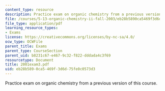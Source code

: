 ```yaml
---
content_type: resource
description: Practice exam on organic chemistry from a previous version of this course.
file: /courses/5-13-organic-chemistry-ii-fall-2003/eb28b5890ca5469f3d6d75fe0c0573d3_2001exam3.pdf
file_type: application/pdf
learning_resource_types:
- Exams
license: https://creativecommons.org/licenses/by-nc-sa/4.0/
ocw_type: OCWFile
parent_title: Exams
parent_type: CourseSection
parent_uid: b8231c67-e467-9c32-f822-dddada4c3f69
resourcetype: Document
title: 2001exam3.pdf
uid: eb28b589-0ca5-469f-3d6d-75fe0c0573d3
---
```

Practice exam on organic chemistry from a previous version of this course.
